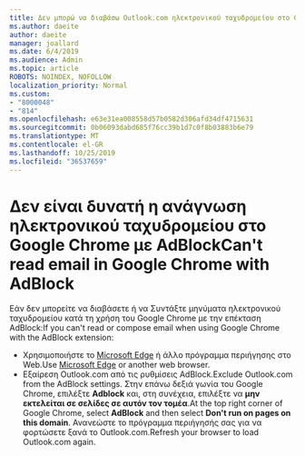 ```yaml
---
title: Δεν μπορώ να διαβάσω Outlook.com ηλεκτρονικού ταχυδρομείου στο Google Chrome με AdBlock
ms.author: daeite
author: daeite
manager: joallard
ms.date: 6/4/2019
ms.audience: Admin
ms.topic: article
ROBOTS: NOINDEX, NOFOLLOW
localization_priority: Normal
ms.custom:
- "8000048"
- "814"
ms.openlocfilehash: e63e31ea008558d57b0582d306afd34df4715631
ms.sourcegitcommit: 0b06093dabd685f76cc39b1d7c0f8b03883b6e79
ms.translationtype: MT
ms.contentlocale: el-GR
ms.lasthandoff: 10/25/2019
ms.locfileid: "36537659"
---
```

# <a name="cant-read-email-in-google-chrome-with-adblock"></a><span data-ttu-id="bdc5d-102">Δεν είναι δυνατή η ανάγνωση ηλεκτρονικού ταχυδρομείου στο Google Chrome με AdBlock</span><span class="sxs-lookup"><span data-stu-id="bdc5d-102">Can't read email in Google Chrome with AdBlock</span></span>

<span data-ttu-id="bdc5d-103">Εάν δεν μπορείτε να διαβάσετε ή να Συντάξτε μηνύματα ηλεκτρονικού ταχυδρομείου κατά τη χρήση του Google Chrome με την επέκταση AdBlock:</span><span class="sxs-lookup"><span data-stu-id="bdc5d-103">If you can't read or compose email when using Google Chrome with the AdBlock extension:</span></span>

- <span data-ttu-id="bdc5d-104">Χρησιμοποιήστε το [Microsoft Edge](https://go.microsoft.com/fwlink/p/?linkid=2001503&amp;clcid=0x409) ή άλλο πρόγραμμα περιήγησης στο Web.</span><span class="sxs-lookup"><span data-stu-id="bdc5d-104">Use [Microsoft Edge](https://go.microsoft.com/fwlink/p/?linkid=2001503&amp;clcid=0x409) or another web browser.</span></span>
- <span data-ttu-id="bdc5d-105">Εξαίρεση Outlook.com από τις ρυθμίσεις AdBlock.</span><span class="sxs-lookup"><span data-stu-id="bdc5d-105">Exclude Outlook.com from the AdBlock settings.</span></span> <span data-ttu-id="bdc5d-106">Στην επάνω δεξιά γωνία του Google Chrome, επιλέξτε **Adblock** και, στη συνέχεια, επιλέξτε να **μην εκτελείται σε σελίδες σε αυτόν τον τομέα**.</span><span class="sxs-lookup"><span data-stu-id="bdc5d-106">At the top right corner of Google Chrome, select **AdBlock** and then select **Don't run on pages on this domain**.</span></span> <span data-ttu-id="bdc5d-107">Ανανεώστε το πρόγραμμα περιήγησής σας για να φορτώσετε ξανά το Outlook.com.</span><span class="sxs-lookup"><span data-stu-id="bdc5d-107">Refresh your browser to load Outlook.com again.</span></span>